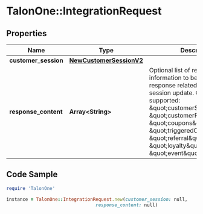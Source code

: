 # TalonOne::IntegrationRequest

## Properties

Name | Type | Description | Notes
------------ | ------------- | ------------- | -------------
**customer_session** | [**NewCustomerSessionV2**](NewCustomerSessionV2.md) |  | 
**response_content** | **Array&lt;String&gt;** | Optional list of requested information to be present on the response related to the customer session update. Currently supported: \&quot;customerSession\&quot;, \&quot;customerProfile\&quot;, \&quot;coupons\&quot;, \&quot;triggeredCampaigns\&quot;, \&quot;referral\&quot;, \&quot;loyalty\&quot; and \&quot;event\&quot;.  | [optional] 

## Code Sample

```ruby
require 'TalonOne'

instance = TalonOne::IntegrationRequest.new(customer_session: null,
                                 response_content: null)
```



